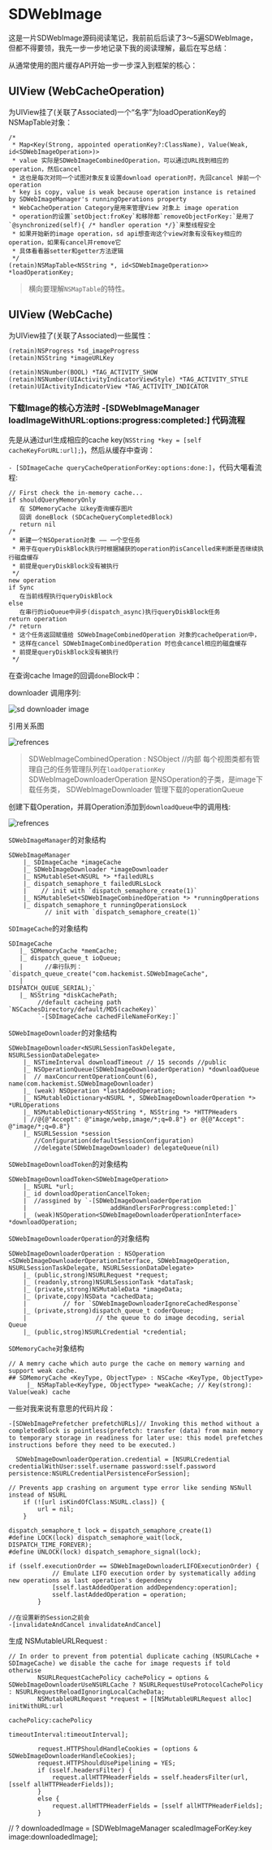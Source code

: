 # SDWebImage

这是一片SDWebImage源码阅读笔记，我前前后后读了3～5遍SDWebImage，但都不得要领，我先一步一步地记录下我的阅读理解，最后在写总结：

从通常使用的图片缓存API开始一步一步深入到框架的核心：

## UIView (WebCacheOperation)

为UIView挂了(关联了Associated)一个“名字”为loadOperationKey的NSMapTable对象：

```
/*
 * Map<Key(Strong, appointed operationKey?:ClassName), Value(Weak, id<SDWebImageOperation>)>
 * value 实际是SDWebImageCombinedOperation，可以通过URL找到相应的operation，然后cancel
 * 这也是每次对同一个试图对象反复设置download operation时，先回cancel 掉前一个operation
 * key is copy, value is weak because operation instance is retained by SDWebImageManager's runningOperations property
 * WebCacheOperation Category是用来管理View 对象上 image operation
 * operation的设置`setObject:froKey`和移除都`removeObjectForKey:`是用了`@synchronized(self){ /* handler operation */}`来整线程安全
 * 如果开始新的image operation，sd api想查询这个view对象有没有key相应的operation，如果有cancel并remove它
 * 具体看看器setter和getter方法逻辑
 */
(retain)NSMapTable<NSString *, id<SDWebImageOperation>> *loadOperationKey;
```

> 横向要理解`NSMapTable`的特性。


## UIView (WebCache)

为UIView挂了(关联了Associated)一些属性：

```
(retain)NSProgress *sd_imageProgress
(retain)NSString *imageURLKey

(retain)NSNumber(BOOL) *TAG_ACTIVITY_SHOW
(retain)NSNumber(UIActivityIndicatorViewStyle) *TAG_ACTIVITY_STYLE
(retain)UIActivityIndicatorView *TAG_ACTIVITY_INDICATOR
```

### 下载Image的核心方法时 -[SDWebImageManager loadImageWithURL:options:progress:completed:] 代码流程

先是从通过url生成相应的cache key(`NSString *key = [self cacheKeyForURL:url];`)，然后从缓存中查询：

`- [SDImageCache queryCacheOperationForKey:options:done:]`，代码大噶看流程:

```
// First check the in-memory cache...
if shouldQueryMemoryOnly
   在 SDMemoryCache 以key查询缓存图片
   回调 doneBlock (SDCacheQueryCompletedBlock)
   return nil
/*
 * 新建一个NSOperation对象 —— 一个空任务
 * 用于在queryDiskBlock执行时根据捕获的operation的isCancelled来判断是否继续执行磁盘缓存
 * 前提是queryDiskBlock没有被执行
 */
new operation 
if Sync
   在当前线程执行queryDiskBlock
else 
   在串行的ioQueue中异步(dispatch_async)执行queryDiskBlock任务
return operation
/* return
 * 这个任务返回赋值给 SDWebImageCombinedOperation 对象的cacheOperation中，
 * 这样在cancel SDWebImageCombinedOperation 时也会cancel相应的磁盘缓存
 * 前提是queryDiskBlock没有被执行
 */
```
在查询cache Image的回调`done`Block中：


downloader 调用序列:

![sd downloader image](https://qcloud.coding.net/api/project/3905697/files/4458481/imagePreview)


引用关系图

![refrences](https://dn-coding-net-production-file.codehub.cn/6f838fe0-ed5b-11e8-ad0e-e38b74016731.png?e=1542789476&token=goE9CtaiT5YaIP6ZQ1nAafd_C1Z_H2gVP8AwuC-5:e12d0f1f90lNsthJI5b3sqOfeec=)

> SDWebImageCombinedOperation : NSObject <SDWebImageOperation> //内部
> 每个视图类都有管理自己的任务管理队列在`loadOperationKey`
> SDWebImageDownloaderOperation 是NSOperation的子类，是image下载任务类，
> SDWebImageDownloader 管理下载的operationQueue

创建下载Operation，并肩Operation添加到`downloadQueue`中的调用栈:

![refrences](https://qcloud.coding.net/api/project/3905697/files/4458481/imagePreview)

`SDWebImageManager`的对象结构

```
SDWebImageManager
    |_ SDImageCache *imageCache
    |_ SDWebImageDownloader *imageDownloader
    |_ NSMutableSet<NSURL *> *failedURLs
    |_ dispatch_semaphore_t failedURLsLock 
    |    // init with `dispatch_semaphore_create(1)`
    |_ NSMutableSet<SDWebImageCombinedOperation *> *runningOperations
    |_ dispatch_semaphore_t runningOperationsLock 
          // init with `dispatch_semaphore_create(1)`
``` 
   
`SDImageCache`的对象结构

```
SDImageCache 
   |_ SDMemoryCache *memCache;
   |_ dispatch_queue_t ioQueue; 
   |      //串行队列：`dispatch_queue_create("com.hackemist.SDWebImageCache",
   |                                                 DISPATCH_QUEUE_SERIAL);`
   |_ NSString *diskCachePath;  
        //default cacheing path `NSCachesDirectory/default/MD5(cacheKey)` 
        `-[SDImageCache cachedFileNameForKey:]`
```

`SDWebImageDownloader`的对象结构

```
SDWebImageDownloader<NSURLSessionTaskDelegate, NSURLSessionDataDelegate>
	|_ NSTimeInterval downloadTimeout // 15 seconds //public
	|_ NSOperationQueue(SDWebImageDownloaderOperation) *downloadQueue 
	|  // maxConcurrentOperationCount(6), name(com.hackemist.SDWebImageDownloader)
	|_ (weak) NSOperation *lastAddedOperation;
	|_ NSMutableDictionary<NSURL *, SDWebImageDownloaderOperation *> *URLOperations
	|_ NSMutableDictionary<NSString *, NSString *> *HTTPHeaders 
	| //@{@"Accept": @"image/webp,image/*;q=0.8"} or @{@"Accept": @"image/*;q=0.8"}
	|_ NSURLSession *session 
	   //Configuration(defaultSessionConfiguration) 
	   //delegate(SDWebImageDownloader) delegateQueue(nil) 
```

`SDWebImageDownloadToken`的对象结构

```
SDWebImageDownloadToken<SDWebImageOperation>
    |_ NSURL *url;
    |_ id downloadOperationCancelToken; 
    |  //assgined by `-[SDWebImageDownloaderOperation 
    |                       addHandlersForProgress:completed:]`
    |_ (weak)NSOperation<SDWebImageDownloaderOperationInterface> *downloadOperation;
```

`SDWebImageDownloaderOperation`的对象结构

```
SDWebImageDownloaderOperation : NSOperation <SDWebImageDownloaderOperationInterface, SDWebImageOperation, NSURLSessionTaskDelegate, NSURLSessionDataDelegate>
    |_ (public,strong)NSURLRequest *request;
    |_ (readonly,strong)NSURLSessionTask *dataTask;
    |_ (private,strong)NSMutableData *imageData;
    |_ (private,copy)NSData *cachedData; 
    |          // for `SDWebImageDownloaderIgnoreCachedResponse`
    |_ (private,strong)dispatch_queue_t coderQueue; 
    |                   // the queue to do image decoding, serial Queue
    |_ (public,strog)NSURLCredential *credential;
```

`SDMemoryCache`对象结构

```
// A memry cache which auto purge the cache on memory warning and support weak cache.
## SDMemoryCache <KeyType, ObjectType> : NSCache <KeyType, ObjectType>
     |_ NSMapTable<KeyType, ObjectType> *weakCache; // Key(strong): Value(weak) cache
```

一些对我来说有意思的代码片段：

```
-[SDWebImagePrefetcher prefetchURLs]// Invoking this method without a completedBlock is pointless(prefetch: transfer (data) from main memory to temporary storage in readiness for later use: this model prefetches instructions before they need to be executed.)
```

```
  SDWebImageDownloaderOperation.credential = [NSURLCredential credentialWithUser:sself.username password:sself.password persistence:NSURLCredentialPersistenceForSession];
```

```
// Prevents app crashing on argument type error like sending NSNull instead of NSURL
    if (![url isKindOfClass:NSURL.class]) {
        url = nil;
    }
```

```
dispatch_semaphore_t lock = dispatch_semaphore_create(1)
#define LOCK(lock) dispatch_semaphore_wait(lock, DISPATCH_TIME_FOREVER);
#define UNLOCK(lock) dispatch_semaphore_signal(lock);
```

```
if (sself.executionOrder == SDWebImageDownloaderLIFOExecutionOrder) {
            // Emulate LIFO execution order by systematically adding new operations as last operation's dependency
            [sself.lastAddedOperation addDependency:operation];
            sself.lastAddedOperation = operation;
        }
```

```
//在设置新的Session之前会
-[invalidateAndCancel invalidateAndCancel]
```

生成 NSMutableURLRequest :

```
// In order to prevent from potential duplicate caching (NSURLCache + SDImageCache) we disable the cache for image requests if told otherwise
        NSURLRequestCachePolicy cachePolicy = options & SDWebImageDownloaderUseNSURLCache ? NSURLRequestUseProtocolCachePolicy : NSURLRequestReloadIgnoringLocalCacheData;
        NSMutableURLRequest *request = [[NSMutableURLRequest alloc] initWithURL:url
                                                                    cachePolicy:cachePolicy
                                                                timeoutInterval:timeoutInterval];
        
        request.HTTPShouldHandleCookies = (options & SDWebImageDownloaderHandleCookies);
        request.HTTPShouldUsePipelining = YES;
        if (sself.headersFilter) {
            request.allHTTPHeaderFields = sself.headersFilter(url, [sself allHTTPHeaderFields]);
        }
        else {
            request.allHTTPHeaderFields = [sself allHTTPHeaderFields];
        }
```

// ?
downloadedImage = [SDWebImageManager scaledImageForKey:key image:downloadedImage];

